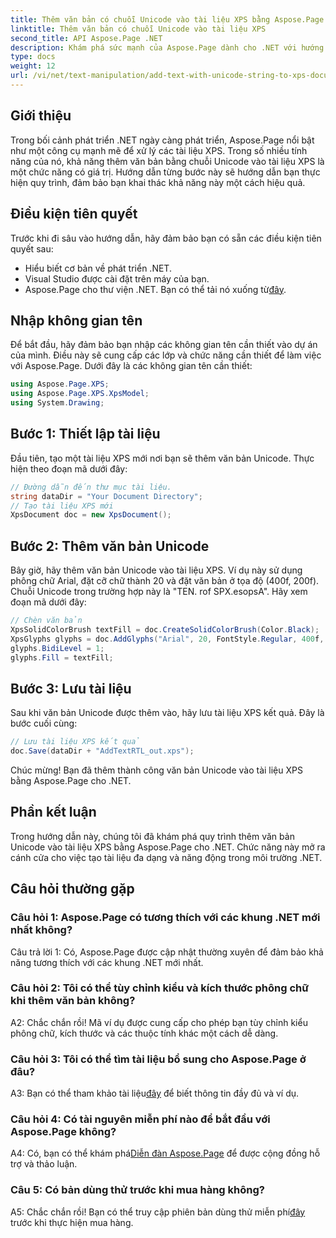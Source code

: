 ```yaml
---
title: Thêm văn bản có chuỗi Unicode vào tài liệu XPS bằng Aspose.Page
linktitle: Thêm văn bản có chuỗi Unicode vào tài liệu XPS
second_title: API Aspose.Page .NET
description: Khám phá sức mạnh của Aspose.Page dành cho .NET với hướng dẫn từng bước của chúng tôi về cách thêm văn bản Unicode vào tài liệu XPS.
type: docs
weight: 12
url: /vi/net/text-manipulation/add-text-with-unicode-string-to-xps-document/
---
```

## Giới thiệu

Trong bối cảnh phát triển .NET ngày càng phát triển, Aspose.Page nổi bật như một công cụ mạnh mẽ để xử lý các tài liệu XPS. Trong số nhiều tính năng của nó, khả năng thêm văn bản bằng chuỗi Unicode vào tài liệu XPS là một chức năng có giá trị. Hướng dẫn từng bước này sẽ hướng dẫn bạn thực hiện quy trình, đảm bảo bạn khai thác khả năng này một cách hiệu quả.

## Điều kiện tiên quyết

Trước khi đi sâu vào hướng dẫn, hãy đảm bảo bạn có sẵn các điều kiện tiên quyết sau:

- Hiểu biết cơ bản về phát triển .NET.
- Visual Studio được cài đặt trên máy của bạn.
-  Aspose.Page cho thư viện .NET. Bạn có thể tải nó xuống từ[đây](https://releases.aspose.com/page/net/).

## Nhập không gian tên

Để bắt đầu, hãy đảm bảo bạn nhập các không gian tên cần thiết vào dự án của mình. Điều này sẽ cung cấp các lớp và chức năng cần thiết để làm việc với Aspose.Page. Dưới đây là các không gian tên cần thiết:

```csharp
using Aspose.Page.XPS;
using Aspose.Page.XPS.XpsModel;
using System.Drawing;
```

## Bước 1: Thiết lập tài liệu

Đầu tiên, tạo một tài liệu XPS mới nơi bạn sẽ thêm văn bản Unicode. Thực hiện theo đoạn mã dưới đây:

```csharp
// Đường dẫn đến thư mục tài liệu.
string dataDir = "Your Document Directory";
// Tạo tài liệu XPS mới
XpsDocument doc = new XpsDocument();
```

## Bước 2: Thêm văn bản Unicode

Bây giờ, hãy thêm văn bản Unicode vào tài liệu XPS. Ví dụ này sử dụng phông chữ Arial, đặt cỡ chữ thành 20 và đặt văn bản ở tọa độ (400f, 200f). Chuỗi Unicode trong trường hợp này là "TEN. rof SPX.esopsA". Hãy xem đoạn mã dưới đây:

```csharp
// Chèn văn bản
XpsSolidColorBrush textFill = doc.CreateSolidColorBrush(Color.Black);
XpsGlyphs glyphs = doc.AddGlyphs("Arial", 20, FontStyle.Regular, 400f, 200f, "TEN. rof SPX.esopsA");
glyphs.BidiLevel = 1;
glyphs.Fill = textFill;
```

## Bước 3: Lưu tài liệu

Sau khi văn bản Unicode được thêm vào, hãy lưu tài liệu XPS kết quả. Đây là bước cuối cùng:

```csharp
// Lưu tài liệu XPS kết quả
doc.Save(dataDir + "AddTextRTL_out.xps");
```

Chúc mừng! Bạn đã thêm thành công văn bản Unicode vào tài liệu XPS bằng Aspose.Page cho .NET.

## Phần kết luận

Trong hướng dẫn này, chúng tôi đã khám phá quy trình thêm văn bản Unicode vào tài liệu XPS bằng Aspose.Page cho .NET. Chức năng này mở ra cánh cửa cho việc tạo tài liệu đa dạng và năng động trong môi trường .NET.

## Câu hỏi thường gặp

### Câu hỏi 1: Aspose.Page có tương thích với các khung .NET mới nhất không?

Câu trả lời 1: Có, Aspose.Page được cập nhật thường xuyên để đảm bảo khả năng tương thích với các khung .NET mới nhất.

### Câu hỏi 2: Tôi có thể tùy chỉnh kiểu và kích thước phông chữ khi thêm văn bản không?

A2: Chắc chắn rồi! Mã ví dụ được cung cấp cho phép bạn tùy chỉnh kiểu phông chữ, kích thước và các thuộc tính khác một cách dễ dàng.

### Câu hỏi 3: Tôi có thể tìm tài liệu bổ sung cho Aspose.Page ở đâu?

 A3: Bạn có thể tham khảo tài liệu[đây](https://reference.aspose.com/page/net/) để biết thông tin đầy đủ và ví dụ.

### Câu hỏi 4: Có tài nguyên miễn phí nào để bắt đầu với Aspose.Page không?

 A4: Có, bạn có thể khám phá[Diễn đàn Aspose.Page](https://forum.aspose.com/c/page/39) để được cộng đồng hỗ trợ và thảo luận.

### Câu 5: Có bản dùng thử trước khi mua hàng không?

 A5: Chắc chắn rồi! Bạn có thể truy cập phiên bản dùng thử miễn phí[đây](https://releases.aspose.com/) trước khi thực hiện mua hàng.